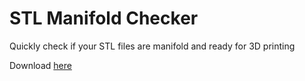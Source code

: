 # STL Manifold Checker
Quickly check if your STL files are manifold and ready for 3D printing

Download [here](https://github.com/3dhomeward/STL-Checker-App/releases/tag/v1.0)

